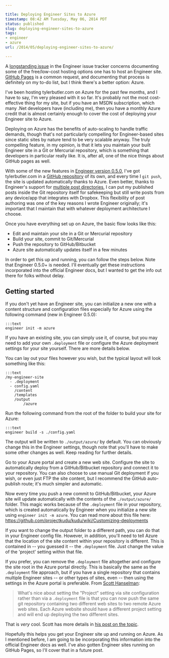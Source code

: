 ```yaml
---

title: Deploying Engineer Sites to Azure
timestamp: 08:42 AM Tuesday, May 06, 2014 PDT
status: published
slug: deploying-engineer-sites-to-azure
tags:
- engineer
- azure
url: /2014/05/deploying-engineer-sites-to-azure/

---
```


A [longstanding issue][1] in the Engineer issue tracker concerns documenting some of the free/low-cost hosting options one has to host an Engineer site. [GitHub Pages](http://pages.github.com/) is a common request, and documenting that process is definitely on my to-do list, but I think there's a better option: Azure.

[1]: https://github.com/tylerbutler/engineer/issues/51

I've been hosting tylerbutler.com on Azure for the past few months, and I have to say, I'm very pleased with it so far. It's probably not the most cost-effective thing for my site, but if you have an MSDN subscription, which many .Net developers have (including me), then you have a monthly Azure credit that is almost certainly enough to cover the cost of deploying your Engineer site to Azure.

Deploying on Azure has the benefits of auto-scaling to handle traffic demands, though that's not particularly compelling for Engineer-based sites since static sites by nature tend to be very scalable anyway. The truly compelling feature, in my opinion, is that it lets you maintain your built Engineer site in a Git or Mercurial repository, which is something that developers in particular really like. It is, after all, one of the nice things about GitHub pages as well.

With some of the new features in [Engineer version 0.5.0][3], I've got tylerbutler.com in a [GitHub repository][4] of its own, and every time I `git push`, the site is updated automatically thanks to Azure. Even better, thanks to Engineer's support for [multiple post directories][5], I can put my published posts inside the Git repository itself for safekeeping but still write posts from any device/app that integrates with Dropbox. This flexibility of post authoring was one of the key reasons I wrote Engineer originally; it's important that I maintain that with whatever deployment architecture I choose.

[3]: /2014/05/engineer-v0-5-0-released/
[4]: https://github.com/tylerbutler/tylerbutler.com
[5]: https://engineer.readthedocs.org/en/master/settings.html#engineer.conf.EngineerConfiguration.POST_DIR

Once you have everything set up on Azure, the basic flow looks like this:

- Edit and maintain your site in a Git or Mercurial repository
- Build your site, commit to Git/Mercurial
- Push the repository to GitHub/Bitbucket 
- Azure site automatically updates itself in a few minutes

In order to get this up and running, you can follow the steps below. Note that Engineer 0.5.0+ is needed. I'll eventually get these instructions incorporated into the official Engineer docs, but I wanted to get the info out there for folks without delay.

## Getting started

If you don't yet have an Engineer site, you can initialize a new one with a content structure and configuration files especially for Azure using the following command (new in Engineer 0.5.0):

    :::text
    engineer init -m azure

If you have an existing site, you can simply use it, of course, but you may need to add your own `.deployment` file or configure the Azure deployment settings for your site yourself. There are more details below.

You can lay out your files however you wish, but the typical layout will look something like this:

    :::text
    /my-engineer-site
      - .deployment
      - config.yaml
        /content
        /templates
        /output
            /azure

Run the following command from the root of the folder to build your site for Azure:

    :::text
    engineer build -s ./config.yaml

The output will be written to `./output/azure/` by default. You can obviously change this in the Engineer settings, though note that you'll have to make some other changes as well. Keep reading for further details.

Go to your Azure portal and create a new web site. Configure the site to automatically deploy from a GitHub/Bitbucket repository and connect it to your repository. You can also choose to use manual Git deployment if you wish, or even just FTP the site content, but I recommend the GitHub auto-publish route; it's much simpler and automatic.

Now every time you push a new commit to GitHub/Bitbucket, your Azure site will update automatically with the contents of the `./output/azure/` folder. This magic works because of the `.deployment` file in your repository, which is created automatically by Engineer when you initialize a new site using `engineer init -m azure`. You can read more about this file here: <https://github.com/projectkudu/kudu/wiki/Customizing-deployments>

If you want to change the output folder to a different path, you can do that in your Engineer config file. However, in addition, you'll need to tell Azure that the location of the site content within your repository is different. This is contained in -- you guessed it -- the `.deployment` file. Just change the value of the 'project' setting within that file.

If you prefer, you can remove the `.deployment` file altogether and configure the site root in the Azure portal directly. This is basically the same as the `.deployment` file approach, but if you have a single repository that contains multiple Engineer sites -- or other types of sites, even -- then using the settings in the Azure portal is preferable. From [Scott Hanselman][2]:

> What's nice about setting the "Project" setting via site configuration rather than via a `.deployment` file is that you can now push the same git repository containing two different web sites to two remote Azure web sites. Each Azure website should have a different project setting and will end up deploying the two different sites.

That is *very* cool. Scott has more details in [his post on the topic][2].

[2]: http://www.hanselman.com/blog/DeployingTWOWebsitesToWindowsAzureFromOneGitRepository.aspx

Hopefully this helps you get your Engineer site up and running on Azure. As I mentioned before, I am going to be incorporating this information into the official Engineer docs as well. I've also gotten Engineer sites running on GitHub Pages, so I'll cover that in a future post.

<!--
In particular, GitHub offers a service called [GitHub Pages](http://pages.github.com/) that integrates wonderfully with Jekyll. Of course, if you're using Engineer, you're not using Jekyll,
-->
